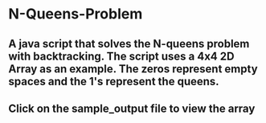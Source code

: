 # N-Queens-Problem

## A java script that solves the N-queens problem with backtracking. The script uses a 4x4 2D Array as an example. The zeros represent empty spaces and the 1's represent the queens. 

## Click on the sample_output file to view the array
